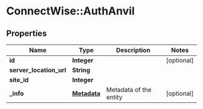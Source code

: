 # ConnectWise::AuthAnvil

## Properties
Name | Type | Description | Notes
------------ | ------------- | ------------- | -------------
**id** | **Integer** |  | [optional] 
**server_location_url** | **String** |  | 
**site_id** | **Integer** |  | 
**_info** | [**Metadata**](Metadata.md) | Metadata of the entity | [optional] 


